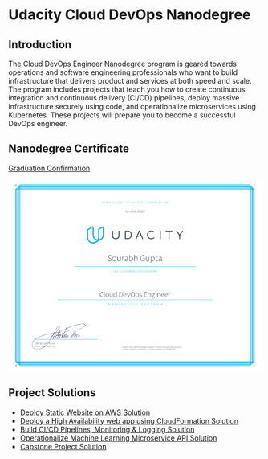 # Udacity Cloud DevOps Nanodegree

## Introduction

The Cloud DevOps Engineer Nanodegree program is geared towards operations and software engineering professionals who want to build infrastructure that delivers product and services at both speed and scale. The program includes projects that teach you how to create continuous integration and continuous delivery (CI/CD) pipelines, deploy massive infrastructure securely using code, and operationalize microservices using Kubernetes. These projects will prepare you to become a successful DevOps engineer.

## Nanodegree Certificate

[Graduation Confirmation](https://confirm.udacity.com/KGKPGLNG)

<p align="center">
  <img src="udacity-cloud-devops-nanodegree-certificate.PNG" width="700" align="center">
</p>

## Project Solutions

- [Deploy Static Website on AWS Solution](https://github.com/sourabhgupta385/deploy-static-website-on-aws)
- [Deploy a High Availability web app using CloudFormation Solution](https://github.com/sourabhgupta385/deploy-ha-web-app-using-cloudformation)
- [Build CI/CD Pipelines, Monitoring & Logging Solution](https://github.com/sourabhgupta385/udacity-project-build-cicd-pipeline)
- [Operationalize Machine Learning Microservice API Solution](https://github.com/sourabhgupta385/operationalize-ml-microservice-api)
- [Capstone Project Solution](https://github.com/sourabhgupta385/udacity-cloud-devops-capstone-project)
